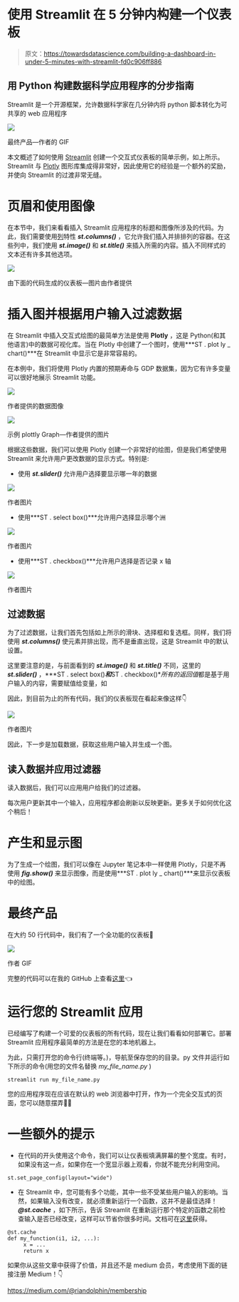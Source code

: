 # 使用 Streamlit 在 5 分钟内构建一个仪表板

> 原文：<https://towardsdatascience.com/building-a-dashboard-in-under-5-minutes-with-streamlit-fd0c906ff886>

## 用 Python 构建数据科学应用程序的分步指南

Streamlit 是一个开源框架，允许数据科学家在几分钟内将 python 脚本转化为可共享的 web 应用程序

![](img/dec6271daaf01e368f0da2cd62f51ef1.png)

最终产品—作者的 GIF

本文概述了如何使用 [Streamlit](https://streamlit.io/) 创建一个交互式仪表板的简单示例，如上所示。Streamlit 与 [Plotly](https://plotly.com/python/) 图形库集成得非常好，因此使用它的经验是一个额外的奖励，并使向 Streamlit 的过渡非常无缝。

# 页眉和使用图像

在本节中，我们来看看插入 Streamlit 应用程序的标题和图像所涉及的代码。为此，我们需要使用[列](https://docs.streamlit.io/library/api-reference/layout/st.columns)特性 ***st.columns()*** ，它允许我们插入并排排列的容器。在这些列中，我们使用 ***st.image()*** 和 ***st.title()*** 来插入所需的内容。插入不同样式的文本还有许多其他选项。

![](img/8bc77ed144447bed0a8646a6174de648.png)

由下面的代码生成的仪表板—图片由作者提供

# 插入图并根据用户输入过滤数据

在 Streamlit 中插入交互式绘图的最简单方法是使用 **Plotly** ，这是 Python(和其他语言)中的数据可视化库。当在 Plotly 中创建了一个图时，使用***ST . plot ly _ chart()***在 Streamlit 中显示它是非常容易的。

在本例中，我们将使用 Plotly 内置的预期寿命与 GDP 数据集，因为它有许多变量可以很好地展示 Streamlit 功能。

![](img/26e738ace1c92c2e7c0b15b9ec3cbb6d.png)

作者提供的数据图像

![](img/edaf1ed832ce5766a485b73eec62bd54.png)

示例 plottly Graph—作者提供的图片

根据这些数据，我们可以使用 Plotly 创建一个非常好的绘图，但是我们希望使用 Streamlit 来允许用户更改数据的显示方式。特别是:

*   使用 ***st.slider()*** 允许用户选择要显示哪一年的数据

![](img/f76eed742413303c21f2fa823163e8d6.png)

作者图片

*   使用***ST . select box()***允许用户选择显示哪个洲

![](img/7931d3034231a8484df6e64d08ae86e4.png)

作者图片

*   使用***ST . checkbox()***允许用户选择是否记录 x 轴

![](img/e8e6752ee226cd165426c570e178a48e.png)

作者图片

## 过滤数据

为了过滤数据，让我们首先包括如上所示的滑块、选择框和复选框。同样，我们将使用 ***st.columns()*** 使元素并排出现，而不是垂直出现，这是 Streamlit 中的默认设置。

这里要注意的是，与前面看到的 ***st.image()*** 和 ***st.title()*** 不同，这里的 ***st.slider()*** ，***ST . select box()***和***ST . checkbox()***所有的*返回值*都是基于用户输入的内容，需要赋值给变量，如

因此，到目前为止的所有代码，我们的仪表板现在看起来像这样👇

![](img/14fbdc8e401602ee8d99cef65d2ffe9f.png)

作者图片

因此，下一步是加载数据，获取这些用户输入并生成一个图。

## 读入数据并应用过滤器

读入数据后，我们可以应用用户给我们的过滤器。

每次用户更新其中一个输入，应用程序都会刷新以反映更新。更多关于如何优化这个稍后！

# 产生和显示图

为了生成一个绘图，我们可以像在 Jupyter 笔记本中一样使用 Plotly，只是不再使用 ***fig.show()*** 来显示图像，而是使用***ST . plot ly _ chart()***来显示仪表板中的绘图。

# 最终产品

在大约 50 行代码中，我们有了一个全功能的仪表板🎉

![](img/dec6271daaf01e368f0da2cd62f51ef1.png)

作者 GIF

完整的代码可以在我的 GitHub 上查看[这里](https://gist.github.com/rian-dolphin/72884daf61cce654f6c7f883b99a53ca)👈

# 运行您的 Streamlit 应用

已经编写了构建一个可爱的仪表板的所有代码，现在让我们看看如何部署它。部署 Streamlit 应用程序最简单的方法是在您的本地机器上。

为此，只需打开您的命令行(终端等。)，导航至保存您的的目录。py 文件并运行如下所示的命令(用您的文件名替换 *my_file_name.py* )

```
streamlit run my_file_name.py
```

您的应用程序现在应该在默认的 web 浏览器中打开，作为一个完全交互式的页面，您可以随意摆弄🤸‍♀️

# 一些额外的提示

*   在代码的开头使用这个命令，我们可以让仪表板填满屏幕的整个宽度。有时，如果没有这一点，如果你在一个宽显示器上观看，你就不能充分利用空间。

```
st.set_page_config(layout="wide")
```

*   在 Streamlit 中，您可能有多个功能，其中一些不受某些用户输入的影响。当然，如果输入没有改变，就必须重新运行一个函数，这并不是最佳选择！ ***@st.cache*** ，如下所示，告诉 Streamlit 在重新运行那个特定的函数之前检查输入是否已经改变，这样可以节省你很多时间。文档可在[这里](https://docs.streamlit.io/library/advanced-features/caching)获得。

```
@st.cache
def my_function(i1, i2, ...):
     x = ...
     return x
```

如果你从这些文章中获得了价值，并且还不是 medium 会员，考虑使用下面的链接注册 Medium！👇

<https://medium.com/@riandolphin/membership> 